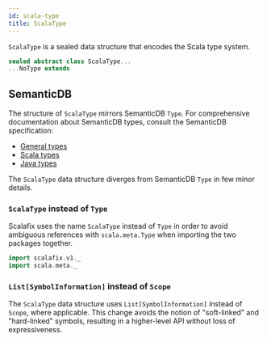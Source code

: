 ```yaml
---
id: scala-type
title: ScalaType
---
```


`ScalaType` is a sealed data structure that encodes the Scala type system.

```scala mdoc:file:scalafix-core/src/main/scala/scalafix/v1/ScalaType.scala
sealed abstract class ScalaType...
...NoType extends
```

## SemanticDB

The structure of `ScalaType` mirrors SemanticDB `Type`. For comprehensive
documentation about SemanticDB types, consult the SemanticDB specification:

- [General types](https://github.com/scalameta/scalameta/blob/master/semanticdb/semanticdb3/semanticdb3.md#type)
- [Scala types](https://github.com/scalameta/scalameta/blob/master/semanticdb/semanticdb3/semanticdb3.md#scala-type)
- [Java types](https://github.com/scalameta/scalameta/blob/master/semanticdb/semanticdb3/semanticdb3.md#java-type)

The `ScalaType` data structure diverges from SemanticDB `Type` in few minor
details.

### `ScalaType` instead of `Type`

Scalafix uses the name `ScalaType` instead of `Type` in order to avoid ambiguous
references with `scala.meta.Type` when importing the two packages together.

```scala
import scalafix.v1._
import scala.meta._
```

### `List[SymbolInformation]` instead of `Scope`

The `ScalaType` data structure uses `List[SymbolInformation]` instead of
`Scope`, where applicable. This change avoids the notion of "soft-linked" and
"hard-linked" symbols, resulting in a higher-level API without loss of
expressiveness.
